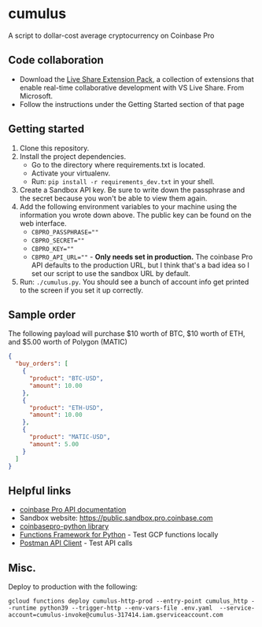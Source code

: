 # cumulus

A script to dollar-cost average cryptocurrency on Coinbase Pro

## Code collaboration

- Download the [Live Share Extension Pack](https://marketplace.visualstudio.com/items?itemName=MS-vsliveshare.vsliveshare-pack), a collection of extensions that enable real-time collaborative development with VS Live Share. From Microsoft.
- Follow the instructions under the Getting Started section of that page

## Getting started

1. Clone this repository.
1. Install the project dependencies.
    - Go to the directory where requirements.txt is located.
    - Activate your virtualenv.
    - Run: `pip install -r requirements_dev.txt` in your shell.
1. Create a Sandbox API key. Be sure to write down the passphrase and the secret because you won't be able to view them again.
1. Add the following environment variables to your machine using the information you wrote down above. The public key can be found on the web interface.
    - `CBPRO_PASSPHRASE=""`
    - `CBPRO_SECRET=""`
    - `CBPRO_KEY=""`
    - `CBPRO_API_URL=""` - **Only needs set in production.** The coinbase Pro API defaults to the production URL, but I think that's a bad idea so I set our script to use the sandbox URL by default.
1. Run: `./cumulus.py`. You should see a bunch of account info get printed to the screen if you set it up correctly.

## Sample order

The following payload will purchase $10 worth of BTC, $10 worth of ETH, and $5.00 worth of Polygon (MATIC)

```json
{
  "buy_orders": [
    {
      "product": "BTC-USD",
      "amount": 10.00
    },
    {
      "product": "ETH-USD",
      "amount": 10.00
    },
    {
      "product": "MATIC-USD",
      "amount": 5.00
    }
  ]
}
```

## Helpful links

- [coinbase Pro API documentation](https://docs.pro.coinbase.com)
- Sandbox website: <https://public.sandbox.pro.coinbase.com>
- [coinbasepro-python library](https://github.com/danpaquin/coinbasepro-python)
- [Functions Framework for Python](https://github.com/GoogleCloudPlatform/functions-framework-python) - Test GCP functions locally
- [Postman API Client](https://www.postman.com/product/api-client/) - Test API calls

## Misc.

Deploy to production with the following:

`gcloud functions deploy cumulus-http-prod --entry-point cumulus_http --runtime python39 --trigger-http --env-vars-file .env.yaml  --service-account=cumulus-invoke@cumulus-317414.iam.gserviceaccount.com`

